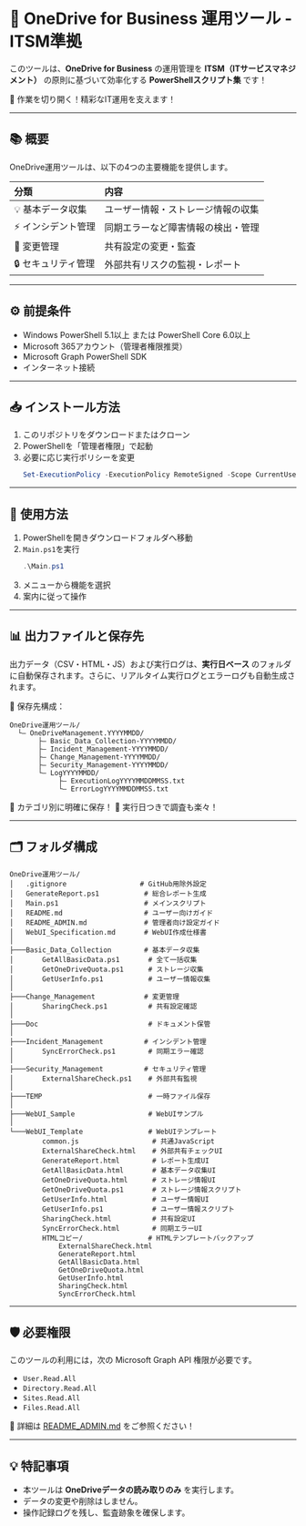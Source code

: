 # 📄 OneDrive for Business 運用ツール - ITSM準拠

このツールは、**OneDrive for Business** の運用管理を **ITSM（ITサービスマネジメント）** の原則に基づいて効率化する **PowerShellスクリプト集** です！

🚀 作業を切り開く！精彩なIT運用を支えます！

---

## 📚 概要

OneDrive運用ツールは、以下の4つの主要機能を提供します。

| 分類               | 内容                                       |
|:-------------------|:-------------------------------------------|
| 💡 基本データ収集     | ユーザー情報・ストレージ情報の収集         |
| ⚡ インシデント管理   | 同期エラーなど障害情報の検出・管理         |
| 🔄 変更管理           | 共有設定の変更・監査                       |
| 🔒 セキュリティ管理   | 外部共有リスクの監視・レポート       |

---

## ⚙️ 前提条件

- Windows PowerShell 5.1以上 または PowerShell Core 6.0以上
- Microsoft 365アカウント（管理者権限推奨）
- Microsoft Graph PowerShell SDK
- インターネット接続

---

## 📥 インストール方法

1. このリポジトリをダウンロードまたはクローン
2. PowerShellを「管理者権限」で起動
3. 必要に応じ実行ポリシーを変更
   ```powershell
   Set-ExecutionPolicy -ExecutionPolicy RemoteSigned -Scope CurrentUser
   ```

---

## 🚀 使用方法

1. PowerShellを開きダウンロードフォルダへ移動
2. `Main.ps1`を実行
   ```powershell
   .\Main.ps1
   ```
3. メニューから機能を選択
4. 案内に従って操作

---

## 📊 出力ファイルと保存先

出力データ（CSV・HTML・JS）および実行ログは、**実行日ベース** のフォルダに自動保存されます。さらに、リアルタイム実行ログとエラーログも自動生成されます。

📂 保存先構成：
```
OneDrive運用ツール/
  └— OneDriveManagement.YYYYMMDD/
       ├— Basic_Data_Collection-YYYYMMDD/
       ├— Incident_Management-YYYYMMDD/
       ├— Change_Management-YYYYMMDD/
       ├— Security_Management-YYYYMMDD/
       └— LogYYYYMMDD/
            ├— ExecutionLogYYYYMMDDMMSS.txt
            └— ErrorLogYYYYMMDDMMSS.txt
```

🔹 カテゴリ別に明確に保存！
🔹 実行日つきで調査も楽々！

---

## 🗂️ フォルダ構成

```
OneDrive運用ツール/
│   .gitignore                  # GitHub用除外設定
│   GenerateReport.ps1           # 総合レポート生成
│   Main.ps1                     # メインスクリプト
│   README.md                    # ユーザー向けガイド
│   README_ADMIN.md              # 管理者向け設定ガイド
│   WebUI_Specification.md       # WebUI作成仕様書
│
├───Basic_Data_Collection        # 基本データ収集
│       GetAllBasicData.ps1       # 全て一括収集
│       GetOneDriveQuota.ps1      # ストレージ収集
│       GetUserInfo.ps1           # ユーザー情報収集
│
├───Change_Management            # 変更管理
│       SharingCheck.ps1          # 共有設定確認
│
├───Doc                           # ドキュメント保管
│
├───Incident_Management          # インシデント管理
│       SyncErrorCheck.ps1        # 同期エラー確認
│
├───Security_Management          # セキュリティ管理
│       ExternalShareCheck.ps1    # 外部共有監視
│
├───TEMP                          # 一時ファイル保存
│
├───WebUI_Sample                  # WebUIサンプル
│
└───WebUI_Template                # WebUIテンプレート
        common.js                  # 共通JavaScript
        ExternalShareCheck.html    # 外部共有チェックUI
        GenerateReport.html        # レポート生成UI
        GetAllBasicData.html       # 基本データ収集UI
        GetOneDriveQuota.html      # ストレージ情報UI
        GetOneDriveQuota.ps1       # ストレージ情報スクリプト
        GetUserInfo.html           # ユーザー情報UI
        GetUserInfo.ps1            # ユーザー情報スクリプト
        SharingCheck.html          # 共有設定UI
        SyncErrorCheck.html        # 同期エラーUI
        HTMLコピー/                # HTMLテンプレートバックアップ
            ExternalShareCheck.html
            GenerateReport.html
            GetAllBasicData.html
            GetOneDriveQuota.html
            GetUserInfo.html
            SharingCheck.html
            SyncErrorCheck.html
```

---

## 🛡️ 必要権限

このツールの利用には，次の Microsoft Graph API 権限が必要です。

- `User.Read.All`
- `Directory.Read.All`
- `Sites.Read.All`
- `Files.Read.All`

🔹 詳細は [README_ADMIN.md](./README_ADMIN.md) をご参照ください！

---

## 💡 特記事項

- 本ツールは **OneDriveデータの読み取りのみ** を実行します。
- データの変更や削除はしません。
- 操作記録ログを残し、監査跡象を確保します。
